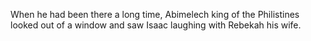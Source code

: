 When he had been there a long time, Abimelech king of the Philistines looked out of a window and saw Isaac laughing with Rebekah his wife.

